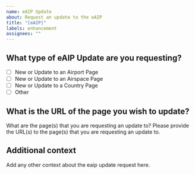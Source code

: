 ```yaml
---
name: eAIP Update
about: Request an update to the eAIP
title: "[eAIP]"
labels: enhancement
assignees: ""
---
```


## What type of eAIP Update are you requesting?

- [ ] New or Update to an Airport Page
- [ ] New or Update to an Airspace Page
- [ ] New or Update to a Country Page
- [ ] Other

## What is the URL of the page you wish to update?

What are the page(s) that you are requesting an update to? Please provide the URL(s) to the page(s) that you are requesting an update to.

## Additional context

Add any other context about the eaip update request here.
